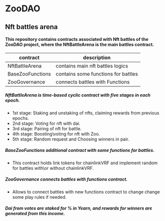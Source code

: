 # ZooDAO 
## Nft battles arena

#### This repository contains contracts associated with Nft battles of the ZooDAO project, where the NftBattleArena is the main battles contract.

| contract | description |
| --- | --- |
| NftBattleArena| contains main nft battles logics |
| BaseZooFunctions | contains some functions for battles|
| ZooGovernance | connects battles with Functions|

##### NftBattleArena is time-based cyclic contract with five stages in each epoch. 
* 1st stage: Staking and unstaking of nfts, claiming rewards from previous epochs.
* 2nd stage: Voting for nft with dai.
* 3rd stage: Pairing of nft for battle.
* 4th stage: Boosting\voting for nft with Zoo.
* 5th stage: Random request and Choosing winners in pair.

##### BaseZooFunctions additional contract with some functions for battles. 
* This contract holds link tokens for chainlinkVRF and implement random for battles with\or without chainlinkVRF.

##### ZooGovernance connects battles with functions contract.
* Allows to connect battles with new functions contract to change change some play rules if needed.

##### Dai from votes are staked for % in Yearn, and rewards for winners are generated from this income.

